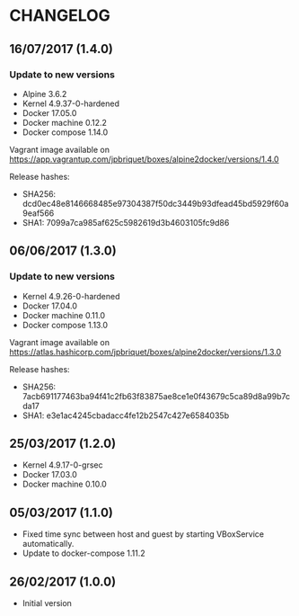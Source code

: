
# CHANGELOG

## 16/07/2017 (1.4.0)

### Update to new versions
* Alpine 3.6.2
* Kernel 4.9.37-0-hardened
* Docker 17.05.0
* Docker machine 0.12.2
* Docker compose 1.14.0

Vagrant image available on https://app.vagrantup.com/jpbriquet/boxes/alpine2docker/versions/1.4.0

Release hashes:
- SHA256: dcd0ec48e8146668485e97304387f50dc3449b93dfead45bd5929f60a9eaf566
- SHA1: 7099a7ca985af625c5982619d3b4603105fc9d86


## 06/06/2017 (1.3.0)

### Update to new versions
* Kernel 4.9.26-0-hardened
* Docker 17.04.0
* Docker machine 0.11.0
* Docker compose 1.13.0

Vagrant image available on https://atlas.hashicorp.com/jpbriquet/boxes/alpine2docker/versions/1.3.0

Release hashes:
- SHA256: 7acb691177463ba94f41c2fb63f83875ae8ce1e0f43679c5ca89d8a99b7cda17
- SHA1: e3e1ac4245cbadacc4fe12b2547c427e6584035b

## 25/03/2017 (1.2.0)

* Kernel 4.9.17-0-grsec
* Docker 17.03.0
* Docker machine 0.10.0

## 05/03/2017 (1.1.0)

* Fixed time sync between host and guest by starting VBoxService automatically.
* Update to docker-compose 1.11.2

## 26/02/2017 (1.0.0)

* Initial version
